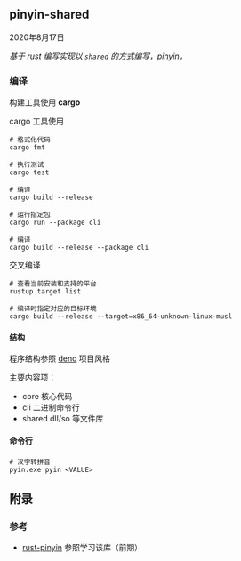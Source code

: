 ## pinyin-shared

2020年8月17日



*基于 rust 编写实现以 `shared` 的方式编写，pinyin。*



### 编译

构建工具使用 **cargo**



cargo 工具使用

```shell
# 格式化代码
cargo fmt

# 执行测试
cargo test

# 编译
cargo build --release

# 运行指定包
cargo run --package cli

# 编译
cargo build --release --package cli
```



交叉编译

```shell
# 查看当前安装和支持的平台
rustup target list

# 编译时指定对应的目标环境
cargo build --release --target=x86_64-unknown-linux-musl
```







#### 结构

程序结构参照 [deno](https://github.com/denoland/deno) 项目风格



主要内容项：

- core               核心代码
- cli                    二进制命令行
- shared          dll/so 等文件库



#### 命令行

```shell
# 汉字转拼音
pyin.exe pyin <VALUE>
```







## 附录

### 参考

- [rust-pinyin](https://github.com/mozillazg/rust-pinyin)  参照学习该库（前期）

